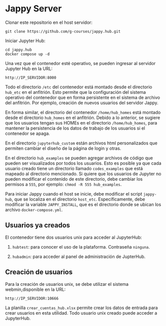 # Jappy Server

Clonar este repositorio en el host servidor:
```
git clone https://github.com/g-courses/jappy.hub.git
```

Iniciar Jupyter Hub:

```
cd jappy.hub
docker compose up -d
```

Una vez que el contenedor esté operativo, se pueden ingresar al servidor Jupyter Hub en la URL:

```
http://IP_SERVIDOR:8000
```

Todo el directorio `/etc` del contenedor está montado desde el directorio `hub_etc` en el anfitrión. Esto permite que la configuración del sistema operativo del contenedor que en forma persistente en el sistema de archivo del anfitrión. Por ejemplo, creación de nuevos usuarios del servidor Jappy.

En forma similar, el directorio del contenedor `/home/hub_homes` está montado desde el directorio `hub_homes` en el anfitrión. Debido a lo anterior, se sugiere que los usuarios tengan sus HOMEs en el directorio `/home/hub_homes`, para mantener la persistencia de los datos de trabajo de los usuarios si el contenedor se apaga.

En el directorio `jupyterhub_custom` están archivos html personalizados que permiten cambiar el diseño de la página de login y otras.

En el directorio `hub_examples` se pueden agregar archivos de código que pueden ser visualizados por todos los usuarios. Esto es posible ya que cada usuario creado tiene un directorio llamado `codes_examples` que está mapeado al directorio mencionado. Si quiere que los usuarios de Jupyter no pueden modificar el contenido de este directorio, debe cambiar los permisos a `555`, por ejemplo: `chmod -R 555 hub_examples`.

Para iniciar Jappy cuando el host se inicie, debe modificar el script `jappy-hub`, que se localiza en el directorio `host_etc`. Específicamente, debe modificar la variable `JAPPY_INSTALL`, que es el directorio donde se ubican los archivo `docker-compose.yml`.

## Usuarios ya creados

El contenedor tiene dos usuarios unix para acceder al JupyterHub: 

1) `hubtest`: para conocer el uso de la plataforma. Contraseña `ninguna`.

2) `hubadmin`: para acceder al panel de administración de JupterHub.

## Creación de usuarios

Para la creación de usuarios unix, se debe utilizar el sistema webmin,disponible en la URL:

```
http://IP_SERVIDOR:10666
```

La planilla `crear_cuentas_hub.xlsx` permite crear los datos de entrada para crear usuarios en esta utilidad. Todo usuario unix creado puede acceder a JupyterHub.

